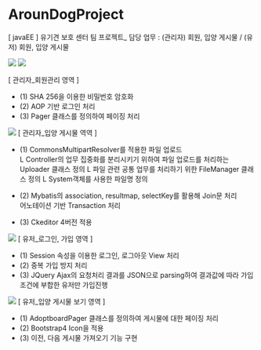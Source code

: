# ArounDogProject
[ javaEE ] 유기견 보호 센터 팀 프로젝트_ 담당 업무 : (관리자) 회원, 입양 게시물 / (유저) 회원, 입양 게시물 


<img src="https://postfiles.pstatic.net/MjAxOTA1MTJfMjgw/MDAxNTU3NjQ5MTE3Nzk5.tf80u-6f_cIBZd1bqmbL9521424W6iLa7yWaLXBaFm8g.fPJYvJHrZsWW98V2byHP_TsKZcx44hf9P1Dj2DQnPf4g.PNG.kwjing93/AROUNDOG_1(0512).png?type=w966">



<img src="https://postfiles.pstatic.net/MjAxOTA1MTJfMTYz/MDAxNTU3NjQ5MTE5NzIy.IBl93laDQZkxduGnXTKP3pwFDC06fIndBSaN1TOJUBcg.AzWnK3EmUG5wECMWKjPotYmguCQ4sRx1_urQ1edc-PEg.PNG.kwjing93/AROUNDOG_2(0512.png?type=w966">

[ 관리자_회원관리 영역 ]
- (1) SHA 256을 이용한 비밀번호 암호화<br/>
- (2) AOP 기반 로그인 처리<br/>
- (3) Pager 클래스를 정의하여 페이징 처리<br/>




<img src="https://postfiles.pstatic.net/MjAxOTA1MTJfMjQg/MDAxNTU3NjQ5MTIyOTQ1.Ct_Q4LHpea3Q6--cI08dr3IYVk6S5hhbqD-lxGi0t9wg.__09gRxwogSkmR2d9QOcN8jlcReolhrRNVG9FtNhJzEg.PNG.kwjing93/AROUNDOG_3-1(0512).png?type=w966">
[ 관리자_입양 게시물 역역 ]

- (1) CommonsMultipartResolver를 적용한 파일 업로드<br/>
   L Controller의 업무 집중화를 분리시키기 위하여 파일 업로드를 처리하는 Uploader 클래스 정의
   L 파일 관련 공통 업무를 처리하기 위한 FileManager 클래스 정의
   L System객체를 사용한 파일명 정의

- (2) Mybatis의 association, resultmap, selectKey를 활용해 Join문 처리<br/>
   어노테이션 기반 Transaction 처리<br/>

- (3) Ckeditor 4버전 적용<br/>




<img src="https://postfiles.pstatic.net/MjAxOTA1MTJfMjI2/MDAxNTU3NjQ5MTI3MTI0.DMlZ4Ad-wGBrAb2RhJmT6OPxZyClMD6Y38DMxRezDjIg.WaRfcxMrYtfvcZeXcZGpqtdgbMa_3nDTXW7i0fCYMy0g.PNG.kwjing93/AROUNDOG_4-1(0512).png?type=w966">
[ 유저_로그인, 가입 영역 ]

- (1) Session 속성을 이용한 로그인, 로그아웃 View 처리
- (2) 중복 가입 방지 처리
- (3) JQuery Ajax의 요청처리 결과를 JSON으로 parsing하여 결과값에 따라 가입조건에 부합한 유저만 가입진행


<img src="https://postfiles.pstatic.net/MjAxOTA1MTJfMTQ5/MDAxNTU3NjQ5MTI5MDM3.nmj8ZEhn4qkUhaBiXcnjHO1HBPKesmWM0weV6VUEL-4g.9tK56QhyWMA1MvTBWs4PtAxbVeLKPTHCRNrzYBl64jwg.PNG.kwjing93/AROUNDOG_5-1(%EC%88%98%EC%A0%95)(0512).png?type=w966">
[ 유저_입양 게시물 보기 영역 ]

- (1) AdoptboardPager 클래스를 정의하여 게시물에 대한 페이징 처리<br/>
- (2) Bootstrap4 Icon을 적용<br/>
- (3) 이전, 다음 게시물 가져오기 기능 구현


